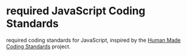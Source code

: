 # required JavaScript Coding Standards

required coding standards for JavaScript, inspired by the [Human Made Coding Standards](https://github.com/humanmade/coding-standards) project.
